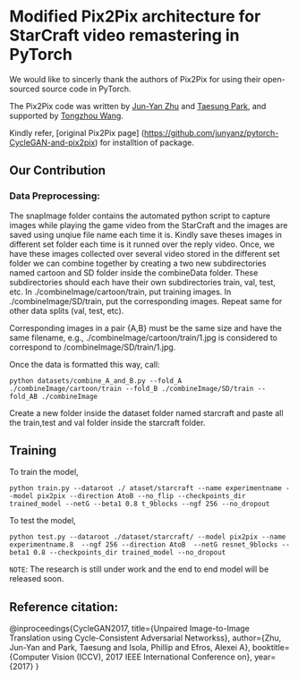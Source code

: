 # Modified Pix2Pix architecture for StarCraft video remastering in PyTorch

We would like to sincerly thank the authors of Pix2Pix for using their open-sourced source code in PyTorch. 

The Pix2Pix code was written by [Jun-Yan Zhu](https://github.com/junyanz) and [Taesung Park](https://github.com/taesung), and supported by [Tongzhou Wang](https://ssnl.github.io/).

Kindly refer, [original Pix2Pix page] (https://github.com/junyanz/pytorch-CycleGAN-and-pix2pix) for installtion of package. 

## Our Contribution 

### Data Preprocessing: 

The snapImage folder contains the automated python script to capture images while playing the game video from the StarCraft and the images are saved using unqiue file name each time it is. Kindly save theses images in different set folder each time is it runned over the reply video. Once, we have these images collected over several video stored in the different set folder we can combine together by creating a two new subdirectories named cartoon and SD folder inside the combineData folder. These subdirectories should each have their own subdirectories train, val, test, etc. In ./combineImage/cartoon/train, put training images. In ./combineImage/SD/train, put the corresponding images. Repeat same for other data splits (val, test, etc).

Corresponding images in a pair {A,B} must be the same size and have the same filename, e.g., ./combineImage/cartoon/train/1.jpg is considered to correspond to /combineImage/SD/train/1.jpg.

Once the data is formatted this way, call:
```
python datasets/combine_A_and_B.py --fold_A ./combineImage/cartoon/train --fold_B ./combineImage/SD/train --fold_AB ./combineImage
```
Create a new folder inside the dataset folder named starcraft and paste all the train,test and val folder inside the starcraft folder. 
<br> 
## Training 

To train the model, 
```
python train.py --dataroot ./ ataset/starcraft --name experimentname --model pix2pix --direction AtoB --no_flip --checkpoints_dir trained_model --netG --beta1 0.8 t_9blocks --ngf 256 --no_dropout 
```
To test the model, 
```
python test.py --dataroot ./dataset/starcraft/ --model pix2pix --name experimentname.8  --ngf 256 --direction AtoB  --netG resnet_9blocks --beta1 0.8 --checkpoints_dir trained_model --no_dropout 
```

`NOTE`: The research is still under work and the end to end model will be released soon. 
## Reference citation: 

@inproceedings{CycleGAN2017,
  title={Unpaired Image-to-Image Translation using Cycle-Consistent Adversarial Networkss},
  author={Zhu, Jun-Yan and Park, Taesung and Isola, Phillip and Efros, Alexei A},
  booktitle={Computer Vision (ICCV), 2017 IEEE International Conference on},
  year={2017}
}
